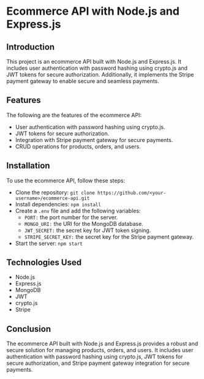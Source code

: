 # Ecommerce API with Node.js and Express.js
## Introduction
This project is an ecommerce API built with Node.js and Express.js. It includes user authentication with password hashing using crypto.js and JWT tokens for secure authorization. Additionally, it implements the Stripe payment gateway to enable secure and seamless payments.

## Features
The following are the features of the ecommerce API:
- User authentication with password hashing using crypto.js.
- JWT tokens for secure authorization.
- Integration with Stripe payment gateway for secure payments.
- CRUD operations for products, orders, and users.

## Installation
To use the ecommerce API, follow these steps:
- Clone the repository: `git clone https://github.com/<your-username>/ecommerce-api.git`
- Install dependencies: `npm install`
- Create a `.env` file and add the following variables:
     - `PORT:` the port number for the server.
     - `MONGO_URI:` the URI for the MongoDB database.
     - `JWT_SECRET:` the secret key for JWT token signing.
     - `STRIPE_SECRET_KEY:` the secret key for the Stripe payment gateway.
- Start the server: `npm start`

## Technologies Used
- Node.js
- Express.js
- MongoDB
- JWT
- crypto.js
- Stripe

## Conclusion
The ecommerce API built with Node.js and Express.js provides a robust and secure solution for managing products, orders, and users. It includes user authentication with password hashing using crypto.js, JWT tokens for secure authorization, and Stripe payment gateway integration for secure payments.

